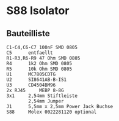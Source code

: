 S88 Isolator
============

Bauteilliste
------------
```
C1-C4,C6-C7	100nF SMD 0805
C5		entfaellt
R1-R3,R6-R9	47 Ohm SMD 0805
R4		1k2 Ohm SMD 0805
R5		10k Ohm SMD 0805
U1		MC7805CDTG
U2		SI8641AB-B-IS1
U3		CD4504BM96
2x RJ45		MEBP 8-8G 
3x1		2,54mm Stiftleiste
		2,54mm Jumper
J1		5,5mm x 2,5mm Power Jack Buchse
S88		Molex 0022281120 optional
```

